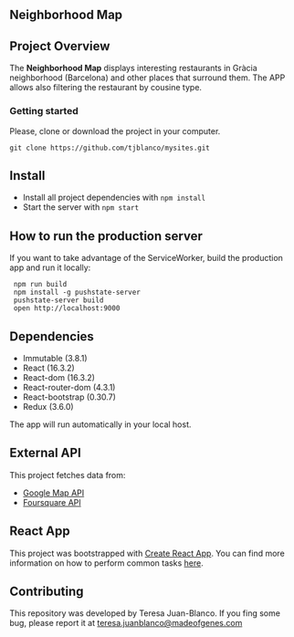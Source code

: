 Neighborhood Map
---


## Project Overview

The **Neighborhood Map** displays interesting restaurants in Gràcia neighborhood (Barcelona) and other places that surround them. The APP allows also filtering the restaurant by cousine type. 

### Getting started

Please, clone or download the project in your computer.

```git clone https://github.com/tjblanco/mysites.git```

## Install

* Install all project dependencies with `npm install`
* Start the server with `npm start` 

## How to run the production server

If you want to take advantage of the ServiceWorker, build the production app and run it locally:

```
 npm run build
 npm install -g pushstate-server
 pushstate-server build
 open http://localhost:9000
```

## Dependencies

* Immutable (3.8.1)
* React (16.3.2)
* React-dom (16.3.2)
* React-router-dom (4.3.1)
* React-bootstrap (0.30.7)
* Redux (3.6.0)



The app will run automatically in your local host. 

## External API

This project fetches data from:

* [Google Map API](https://developers.google.com/maps/documentation/javascript/tutorial)
* [Foursquare API](https://developer.foursquare.com/)

## React App

This project was bootstrapped with [Create React App](https://github.com/facebookincubator/create-react-app). You can find more information on how to perform common tasks [here](https://github.com/facebookincubator/create-react-app/blob/master/packages/react-scripts/template/README.md).

## Contributing

This repository was developed by Teresa Juan-Blanco. 
If you fing some bug, please report it at 
[teresa.juanblanco@madeofgenes.com](mailto:teresa.juanblanco@madeofgenes.com)
